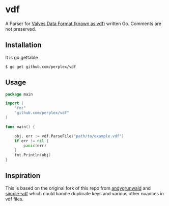 # vdf

A Parser for [Valves Data Format (known as vdf)](https://developer.valvesoftware.com/wiki/KeyValues) written Go. 
Comments are not preserved.

## Installation

It is go gettable

```
$ go get github.com/perplex/vdf
```
   

## Usage

```go
package main

import (
	"fmt"
	"github.com/perplex/vdf"
)

func main() {

	obj, err := vdf.ParseFile("path/to/example.vdf")
	if err != nil {
		panic(err)
	}
	fmt.Println(obj)
}

```

## Inspiration

This is based on the original fork of this repo from [andygrunwald](https://github.com/andygrunwald/vdf) and 
[simple-vdf](https://github.com/rossengeorgiev/vdf-parser) which could handle duplicate keys and various other nuances 
in vdf files.
